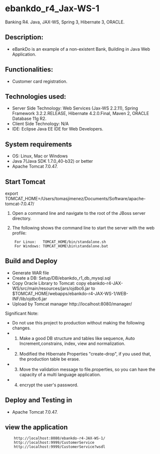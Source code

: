 ebankdo_r4_Jax-WS-1
========================
Banking R4. Java, JAX-WS, Spring 3, Hibernate 3, ORACLE.

Description:
-------------------
- eBankDo is an example of a non-existent Bank, Building in Java Web Application.

Functionalities: 
-------------------
- Customer card registration.

Technologies used:
-------------------
- Server Side Technology: Web Services (Jax-WS 2.2.11), Spring Framework 3.2.2.RELEASE, Hibernate 4.2.0.Final, Maven 2, ORACLE Database 11g R2.
- Client Side Technology: N/A
- IDE: Eclipse Java EE IDE for Web Developers.

System requirements
-------------------

- OS: Linux, Mac or Windows
- Java 7(Java SDK 1.7.0_40-b32) or better
- Apache Tomcat 7.0.47. 


Start Tomcat
-------------------------

export TOMCAT_HOME=/Users/tomasjimenez/Documents/Software/apache-tomcat-7.0.47/

1. Open a command line and navigate to the root of the JBoss server directory.
2. The following shows the command line to start the server with the web profile:

        For Linux:   TOMCAT_HOME/bin/standalone.sh
        For Windows: TOMCAT_HOME\bin\standalone.bat

 
Build and Deploy
-------------------------

 - Generate WAR file
 - Create a DB: Setup/DB/ebankdo_r1_db_mysql.sql
 - Copy Oracle Library to Tomcat:
    copy ebankdo-r4-JAX-WS/src/main/resources/jars/ojdbc6.jar 
            to
         $TOMCAT_HOME/webapps/ebankdo-r4-JAX-WS-1/WEB-INF/lib/ojdbc6.jar
 - Upload by Tomcat manager http://localhost:8080/manager/
 


Significant Note:
- Do not use this project to production without making the following changes.
- 1) Make a good DB structure and tables like sequence, Auto Increment,constrains, index, view and normalization.
- 2) Modified the Hibernate Properties "create-drop", if you used that, the production table be erase.
- 3) Move the validation message to file.properties, so you can have the capacity of a multi language application.
- 4) encrypt the user's password.


Deploy and Testing in
---------------------
- Apache Tomcat 7.0.47. 
 
 
view the application 
---------------------

		http://localhost:8080/ebankdo-r4-JAX-WS-1/
		http://localhost:9999/CustomerService
		http://localhost:9999/CustomerService?wsdl


